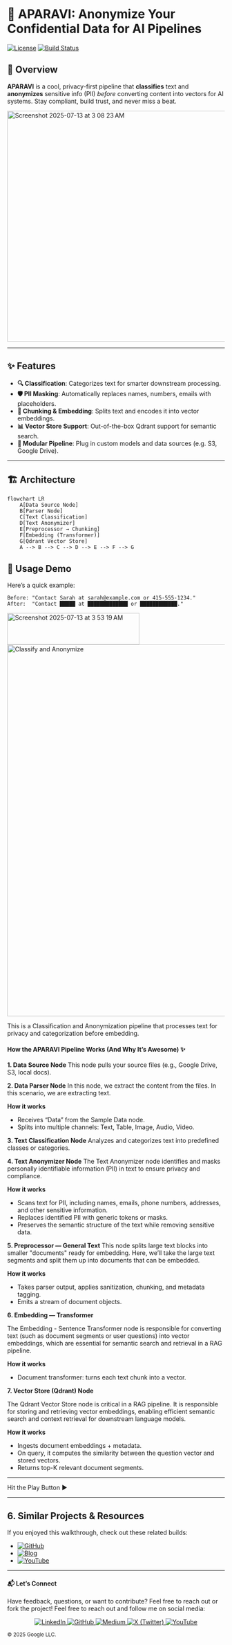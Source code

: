 # 🔐 APARAVI: Anonymize Your Confidential Data for AI Pipelines

[![License](https://img.shields.io/badge/license-MIT-blue.svg)]()
[![Build Status](https://img.shields.io/badge/build-passing-brightgreen.svg)]()

## 🚀 Overview

**APARAVI** is a cool, privacy-first pipeline that **classifies** text and **anonymizes** sensitive info (PII) *before* converting content into vectors for AI systems. Stay compliant, build trust, and never miss a beat.

<img width="1110" height="534" alt="Screenshot 2025-07-13 at 3 08 23 AM" src="https://github.com/user-attachments/assets/62b65aeb-67b5-45da-a4ca-43b952af04c7" />

---

## ✨ Features

- **🔍 Classification**: Categorizes text for smarter downstream processing.  
- **🛡 PII Masking**: Automatically replaces names, numbers, emails with placeholders.  
- **📄 Chunking & Embedding**: Splits text and encodes it into vector embeddings.  
- **📊 Vector Store Support**: Out-of-the-box Qdrant support for semantic search.  
- **🤖 Modular Pipeline**: Plug in custom models and data sources (e.g. S3, Google Drive).

---

## 🏗 Architecture

```
flowchart LR
    A[Data Source Node]
    B[Parser Node]
    C[Text Classification]
    D[Text Anonymizer]
    E[Preprocessor → Chunking]
    F[Embedding (Transformer)]
    G[Qdrant Vector Store]
    A --> B --> C --> D --> E --> F --> G
```

## 🎥 **Usage Demo**
Here’s a quick example:

```text
Before: "Contact Sarah at sarah@example.com or 415‑555‑1234."
After:  "Contact █████ at █████████████ or ████████████."
```
<img width="306" height="73" alt="Screenshot 2025-07-13 at 3 53 19 AM" src="https://github.com/user-attachments/assets/d9acb71f-e313-4534-9046-65511c49f631" />
<img width="3279" height="860" alt="Classify and Anonymize" src="https://github.com/user-attachments/assets/0631fab3-55ee-499e-ad4c-3e00b218ba65" />

This is a Classification and Anonymization pipeline that processes text for privacy and categorization before embedding.

#### How the APARAVI Pipeline Works (And Why It’s Awesome) ✨

**1. Data Source Node**
This node pulls your source files (e.g., Google Drive, S3, local docs).

**2. Data Parser Node**
In this node, we extract the content from the files. In this scenario, we are extracting text.

**How it works**
* Receives “Data” from the Sample Data node.
* Splits into multiple channels: Text, Table, Image, Audio, Video.

**3. Text Classification Node**
Analyzes and categorizes text into predefined classes or categories.

**4. Text Anonymizer Node**
The Text Anonymizer node identifies and masks personally identifiable information (PII) in text to ensure privacy and compliance.

**How it works**
* Scans text for PII, including names, emails, phone numbers, addresses, and other sensitive information.
* Replaces identified PII with generic tokens or masks.
* Preserves the semantic structure of the text while removing sensitive data.
  
**5. Preprocessor — General Text**
This node splits large text blocks into smaller "documents" ready for embedding. Here, we’ll take the large text segments and split them up into documents that can be embedded.

**How it works**
* Takes parser output, applies sanitization, chunking, and metadata tagging.
* Emits a stream of document objects.
  
**6. Embedding — Transformer**

The Embedding - Sentence Transformer node is responsible for converting text (such as document segments or user questions) into vector embeddings, which are essential for semantic search and retrieval in a RAG pipeline.

**How it works**
* Document transformer: turns each text chunk into a vector.

**7. Vector Store (Qdrant) Node**

The Qdrant Vector Store node is critical in a RAG pipeline. It is responsible for storing and retrieving vector embeddings, enabling efficient semantic search and context retrieval for downstream language models.

**How it works**
* Ingests document embeddings + metadata.
* On query, it computes the similarity between the question vector and stored vectors.
* Returns top-K relevant document segments.

--- 

Hit the Play Button ▶️

---

## 6. Similar Projects & Resources

If you enjoyed this walkthrough, check out these related builds:

- [![GitHub](https://img.shields.io/badge/GitHub-Chatbot%20Repo-black?logo=github)](https://github.com/MansiMore99/Fitness-ChatBot-using-LLM-on-Google-Cloud-Platform)  
- [![Blog](https://img.shields.io/badge/Blog-Tutorial%20Post-blue?logo=medium)](https://medium.com/@mansi.more943/chatbot-for-website-using-vertex-ai-agent-builder-on-google-cloud-platform-41737d030a42)  
- [![YouTube](https://img.shields.io/badge/YouTube-Demo%20Video-red?logo=youtube)](https://youtu.be/Tz4grh6GTXs?si=PYESvK6-UKZkW5bQ)  

---

#### 📬 Let’s Connect
Have feedback, questions, or want to contribute? Feel free to reach out or fork the project!
Feel free to reach out and follow me on social media:

<p align="center">
  <a href="https://www.linkedin.com/in/mansimore9/">
    <img src="https://img.shields.io/badge/LinkedIn-0077B5?style=for-the-badge&logo=linkedin&logoColor=white" alt="LinkedIn" />
  </a>
  <a href="https://github.com/MansiMore99">
    <img src="https://img.shields.io/badge/GitHub-181717?style=for-the-badge&logo=github&logoColor=white" alt="GitHub" />
  </a>
  <a href="https://medium.com/@mansi.more943">
    <img src="https://img.shields.io/badge/Medium-000000?style=for-the-badge&logo=medium&logoColor=white" alt="Medium" />
  </a>
  <a href="https://x.com/MansiMore99">
    <img src="https://img.shields.io/badge/X-1DA1F2?style=for-the-badge&logo=twitter&logoColor=white" alt="X (Twitter)" />
  </a>
  <a href="https://www.youtube.com/@tech_girl-m9">
    <img src="https://img.shields.io/badge/YouTube-FF0000?style=for-the-badge&logo=youtube&logoColor=white" alt="YouTube" />
  </a>
</p>

<sub>© 2025 Google LLC.</sub>
